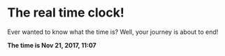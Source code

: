 # The real time clock!

Ever wanted to know what the time is? Well, your journey is about to end!

**The time is Nov 21, 2017, 11:07**